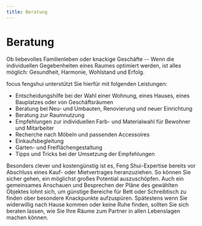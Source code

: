 ```yaml
---
title: Beratung
---
```


# Beratung

Ob liebevolles Familienleben oder knackige Geschäfte  -- Wenn die individuellen Gegebenheiten eines Raumes optimiert werden, ist alles möglich: Gesundheit, Harmonie, Wohlstand und Erfolg.

focus fengshui unterstützt Sie hierfür mit folgenden Leistungen:

- Entscheidungshilfe bei der Wahl einer Wohnung, eines Hauses, eines Bauplatzes oder von Geschäftsräumen
- Beratung bei Neu- und Umbauten, Renovierung und neuer Einrichtung
- Beratung zur Raumnutzung
- Empfehlungen zur individuellen Farb- und Materialwahl für Bewohner und Mitarbeiter
- Recherche nach Möbeln und passenden Accessoires
- Einkaufsbegleitung
- Garten- und Freiflächengestaltung
- Tipps und Tricks bei der Umsetzung der Empfehlungen

Besonders clever und kostengünstig ist es, Feng Shui-Expertise bereits vor Abschluss eines Kauf- oder Mietvertrages heranzuziehen. So können Sie sicher gehen, ein möglichst großes Potential auszuschöpfen. Auch ein gemeinsames Anschauen und Besprechen der Pläne des gewählten Objektes lohnt sich, um günstige Bereiche für Bett oder Schreibtisch zu finden ober besondere Knackpunkte aufzuspüren. Spätestens wenn Sie widerwillig nach Hause kommen oder keine Ruhe finden, sollten Sie sich beraten lassen, wie Sie Ihre Räume zum Partner in allen Lebenslagen machen können.


